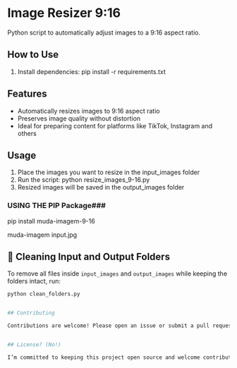 # Image Resizer 9:16

Python script to automatically adjust images to a 9:16 aspect ratio.

## How to Use

1. Install dependencies: pip install -r requirements.txt


## Features

- Automatically resizes images to 9:16 aspect ratio
- Preserves image quality without distortion
- Ideal for preparing content for platforms like TikTok, Instagram and others


## Usage

1. Place the images you want to resize in the input_images folder
2. Run the script: python resize_images_9-16.py
3. Resized images will be saved in the output_images folder

### USING THE PIP Package###

pip install muda-imagem-9-16

muda-imagem input.jpg


## 🧹 Cleaning Input and Output Folders

To remove all files inside `input_images` and `output_images` while keeping the folders intact, run:

```bash
python clean_folders.py


## Contributing

Contributions are welcome! Please open an issue or submit a pull request.


## License? (No!) 

I’m committed to keeping this project open source and welcome contributions from anyone passionate about improving it!
